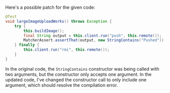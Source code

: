 Here's a possible patch for the given code:

```java
@Test
void largeImageUploadWorks() throws Exception {
    try {
        this.buildImage();
        final String output = this.client.run("push", this.remote());
        MatcherAssert.assertThat(output, new StringContains("Pushed"));
    } finally {
        this.client.run("rmi", this.remote());
    }
}
```

In the original code, the `StringContains` constructor was being called with two arguments, but the constructor only accepts one argument. In the updated code, I've changed the constructor call to only include one argument, which should resolve the compilation error.